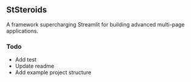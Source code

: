 ## StSteroids

A framework supercharging Streamlit for building advanced multi-page applications.

### Todo

- Add test
- Update readme
- Add example project structure